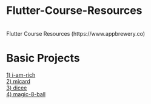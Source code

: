 # Flutter-Course-Resources
<br>
Flutter Course Resources (https://www.appbrewery.co) 

# Basic Projects

[1) i-am-rich](https://github.com/jyshine/Flutter_i-am-rich)
<br>
[2) micard](https://github.com/jyshine/Flutter_micard)
<br>
[3) dicee](https://github.com/jyshine/Flutter_dicee)
<br>
[4) magic-8-ball](https://github.com/jyshine/Flutter_05_magic-8-ball)
